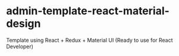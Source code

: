 # admin-template-react-material-design
Template using React + Redux + Material UI (Ready to use for React Developer)
